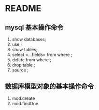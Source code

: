 # README

## mysql 基本操作命令

1. show databases;
2. use <dbName>;
3. show tables;
4. select <...fields> from <tableName> where <expression>;
5. delete from <tableName> where <expression>;
6. drop table <tableName>;
7. source <sqlScript>;


## 数据库模型对象的基本操作命令

1. mod.create
2. mod.findOne
